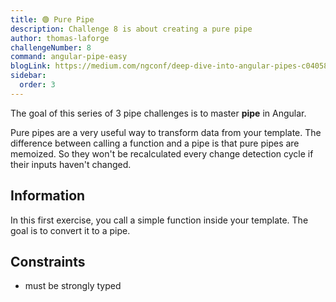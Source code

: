 ```yaml
---
title: 🟢 Pure Pipe
description: Challenge 8 is about creating a pure pipe
author: thomas-laforge
challengeNumber: 8
command: angular-pipe-easy
blogLink: https://medium.com/ngconf/deep-dive-into-angular-pipes-c040588cd15d
sidebar:
  order: 3
---
```


The goal of this series of 3 pipe challenges is to master **pipe** in Angular.

Pure pipes are a very useful way to transform data from your template. The difference between calling a function and a pipe is that pure pipes are memoized. So they won't be recalculated every change detection cycle if their inputs haven't changed.

## Information

In this first exercise, you call a simple function inside your template. The goal is to convert it to a pipe.

## Constraints

- must be strongly typed
